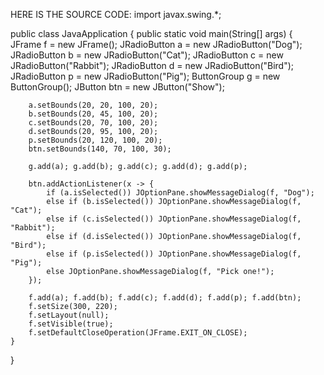 HERE IS THE SOURCE CODE:
import javax.swing.*;

public class JavaApplication {
    public static void main(String[] args) {
        JFrame f = new JFrame();
        JRadioButton a = new JRadioButton("Dog");
        JRadioButton b = new JRadioButton("Cat");
        JRadioButton c = new JRadioButton("Rabbit");
        JRadioButton d = new JRadioButton("Bird");
        JRadioButton p = new JRadioButton("Pig");
        ButtonGroup g = new ButtonGroup();
        JButton btn = new JButton("Show");

        a.setBounds(20, 20, 100, 20);
        b.setBounds(20, 45, 100, 20);
        c.setBounds(20, 70, 100, 20);
        d.setBounds(20, 95, 100, 20);
        p.setBounds(20, 120, 100, 20);
        btn.setBounds(140, 70, 100, 30);

        g.add(a); g.add(b); g.add(c); g.add(d); g.add(p);

        btn.addActionListener(x -> {
            if (a.isSelected()) JOptionPane.showMessageDialog(f, "Dog");
            else if (b.isSelected()) JOptionPane.showMessageDialog(f, "Cat");
            else if (c.isSelected()) JOptionPane.showMessageDialog(f, "Rabbit");
            else if (d.isSelected()) JOptionPane.showMessageDialog(f, "Bird");
            else if (p.isSelected()) JOptionPane.showMessageDialog(f, "Pig");
            else JOptionPane.showMessageDialog(f, "Pick one!");
        });

        f.add(a); f.add(b); f.add(c); f.add(d); f.add(p); f.add(btn);
        f.setSize(300, 220);
        f.setLayout(null);
        f.setVisible(true);
        f.setDefaultCloseOperation(JFrame.EXIT_ON_CLOSE);
    }
}

